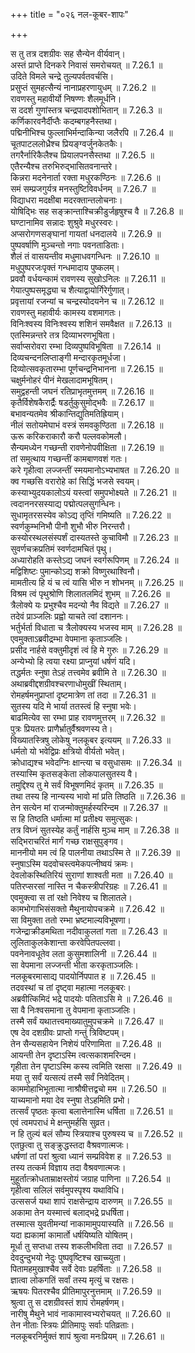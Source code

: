 +++
title = "०२६ नल-कूबर-शापः"

+++


  
स तु तत्र दशग्रीवः सह सैन्येन वीर्यवान्।  
अस्तं प्राप्ते दिनकरे निवासं समरोचयत् ॥ 7.26.1 ॥   
उदिते विमले चन्द्रे तुल्यपर्वतवर्चसि।  
प्रसुप्तं सुमहत्सैन्यं नानाप्रहरणायुधम् ॥ 7.26.2 ॥   
रावणस्तु महावीर्यो निषण्णः शैलमूर्धनि।  
स ददर्श गुणांस्तत्र चन्द्रपादपशोभितान् ॥ 7.26.3 ॥   
कर्णिकारवनैर्दीप्तैः कदम्बगहनैस्तथा।  
पद्मिनीभिश्च फुल्लाभिर्मन्दाकिन्या जलैरपि ॥ 7.26.4 ॥   
चूतपाटललोध्रैश्च प्रियङ्ग्वर्जुनकेतकैः।  
तगरैर्नारिकैलैश्च प्रियालपनसैस्तथा ॥ 7.26.5 ॥   
एतैरन्यैश्च तरुभिरुद्भासितवनान्तरे।  
किन्नरा मदनेनार्ता रक्ता मधुरकण्ठिनः ॥ 7.26.6 ॥   
समं सम्प्रजगुर्यत्र मनस्तुष्टिविवर्धनम् ॥ 7.26.7 ॥   
विद्याधरा मदक्षीबा मदरक्तान्तलोचनाः।  
योषिद्भिः सह सङ्क्रान्ताश्चिक्रीडुर्जहृषुश्च वै ॥ 7.26.8 ॥   
घण्टानामिव सन्नादः शुश्रुवे मधुरस्वरः।  
अप्सरोगणसङ्घानां गायतां धनदालये ॥ 7.26.9 ॥   
पुष्पवर्षाणि मुञ्चन्तो नगाः पवनताडिताः।  
शैलं तं वासयन्तीव मधुमाधवगन्धिनः ॥ 7.26.10 ॥   
मधुपुष्परजःपृक्तं गन्धमादाय पुष्कलम्।  
प्रववौ वर्धयन्कामं रावणस्य सुखोऽनिलः ॥ 7.26.11 ॥   
गेयात्पुष्पसमृद्ध्या च शैत्याद्वायोर्गिरेर्गुणात्।  
प्रवृत्तायां रजन्यां च चन्द्रस्योदयनेन च ॥ 7.26.12 ॥   
रावणस्तु महावीर्यः कामस्य वशमागतः।  
विनिःश्वस्य विनिःश्वस्य शशिनं समवैक्षत ॥ 7.26.13 ॥   
एतस्मिन्नन्तरे तत्र दिव्याभरणभूषिता।  
सर्वाप्सरोवरा रम्भा दिव्यपुष्पविभूषिता ॥ 7.26.14 ॥   
दिव्यचन्दनलिप्ताङ्गी मन्दारकृतमूर्धजा।  
दिव्योत्सवकृतारम्भा पूर्णचन्द्रनिभानना ॥ 7.26.15 ॥   
चक्षुर्मनोहरं पीनं मेखलादामभूषितम्।  
समुद्वहन्ती जघनं रतिप्राभृतमुत्तमम् ॥ 7.26.16 ॥   
कृतैर्विशेषकैरार्द्रैः षडर्तुकुसुमोद्भवैः ॥ 7.26.17 ॥   
बभावन्यतमेव श्रीकान्तिद्युतिमतिह्रियाम्।  
नीलं सतोयमेघाभं वस्त्रं समवकुण्ठिता ॥ 7.26.18 ॥   
ऊरू करिकराकारौ करौ पल्लवकोमलौ।  
सैन्यमध्येन गच्छन्ती रावणेनोपवीक्षिता ॥ 7.26.19 ॥   
तां समुत्थाय गच्छन्तीं कामबाणवशं गतः।  
करे गृहीत्वा लज्जन्तीं स्मयमानोऽभ्यभाषत ॥ 7.26.20 ॥   
क्व गच्छसि वरारोहे कां सिद्धिं भजसे स्वयम्।  
कस्याभ्युदयकालोऽयं यस्त्वां समुपभोक्ष्यते ॥ 7.26.21 ॥   
त्वदाननरसस्याद्य पद्मोत्पलसुगन्धिनः।  
सुधामृतरसस्येव कोऽद्य तृप्तिं गमिष्यति ॥ 7.26.22 ॥   
स्वर्णकुम्भनिभौ पीनौ शुभौ भीरु निरन्तरौ।  
कस्योरस्थलसंस्पर्शं दास्यतस्ते कुचाविमौ ॥ 7.26.23 ॥   
सुवर्णचक्रप्रतिमं स्वर्णदामचितं पृथु।  
अध्यारोहति कस्तेऽद्य जघनं स्वर्गरूपिणम् ॥ 7.26.24 ॥   
मद्विशिष्टः पुमान्कोऽद्य शक्रो विष्णुरथाश्विनौ।  
मामतीत्य हि यं च त्वं यासि भीरु न शोभनम् ॥ 7.26.25 ॥   
विश्रम त्वं पृथुश्रोणि शिलातलमिदं शुभम् ॥ 7.26.26 ॥   
त्रैलोक्ये यः प्रभुश्चैव मदन्यो नैव विद्यते ॥ 7.26.27 ॥   
तदेवं प्राञ्जलिः प्रह्वो याचते त्वां दशाननः।  
भर्तुर्भर्ता विधाता च त्रैलोक्यस्य भजस्व माम् ॥ 7.26.28 ॥   
एवमुक्ताऽब्रवीद्रम्भा वेपमाना कृताञ्जलिः।  
प्रसीद नार्हसे वक्तुमीदृशं त्वं हि मे गुरुः ॥ 7.26.29 ॥   
अन्येभ्यो हि त्वया रक्ष्या प्राप्नुयां धर्षणं यदि।  
तद्धर्मतः स्नुषा तेऽहं तत्त्वमेव ब्रवीमि ते ॥ 7.26.30 ॥   
अथाब्रवीद्दशग्रीवश्चरणाधोमुखीं स्थिताम्।  
रोमहर्षमनुप्राप्तां दृष्टमात्रेण तां तदा ॥ 7.26.31 ॥   
सुतस्य यदि मे भार्या ततस्त्वं हि स्नुषा भवेः।  
बाढमित्येव सा रम्भा प्राह रावणमुत्तरम् ॥ 7.26.32 ॥   
पुत्रः प्रियतरः प्राणैर्भ्रातुर्वैश्रवणस्य ते।  
विख्यातस्त्रिषु लोकेषु नलकूबर इत्ययम् ॥ 7.26.33 ॥   
धर्मतो यो भवेद्विप्रः क्षत्रियो वीर्यतो भवेत्।  
क्रोधाद्यश्च भवेदग्निः क्षान्त्या च वसुधासमः ॥ 7.26.34 ॥   
तस्यास्मि कृतसङ्केता लोकपालसुतस्य वै।  
तमुद्दिश्य तु मे सर्वं विभूषणमिदं कृतम् ॥ 7.26.35 ॥   
तथा तस्य हि नान्यस्य भावो मां प्रति तिष्ठति ॥ 7.26.36 ॥   
तेन सत्येन मां राजन्मोक्तुमर्हस्यरिन्दम ॥ 7.26.37 ॥   
स हि तिष्ठति धर्मात्मा मां प्रतीक्ष्य समुत्सुकः।  
तत्र विघ्नं सुतस्येह कर्तुं नार्हसि मुञ्च माम् ॥ 7.26.38 ॥   
सद्भिराचरितं मार्गं गच्छ राक्षसुपुङ्गव।  
माननीयो मम त्वं हि पालनीया तथाऽस्मि ते ॥ 7.26.39 ॥   
स्नुषाऽस्मि यदवोचस्त्वमेकपत्नीष्वयं क्रमः।  
देवलोकस्थितिरियं सुराणां शाश्वती मता ॥ 7.26.40 ॥   
पतिरप्सरसां नास्ति न चैकस्त्रीपरिग्रहः ॥ 7.26.41 ॥   
एवमुक्त्वा स तां रक्षो निवेश्य च शिलातले।  
कामभोगाभिसंसक्तो मैथुनायोपचक्रमे ॥ 7.26.42 ॥   
सा विमुक्ता ततो रम्भा भ्रष्टमाल्यविभूषणा।  
गजेन्द्राक्रीडमथिता नदीवाकुलतां गता ॥ 7.26.43 ॥   
लुलिताकुलकेशान्ता करवेपितपल्लवा।  
पवनेनावधूतेव लता कुसुमशालिनी ॥ 7.26.44 ॥   
सा वेपमाना लज्जन्ती भीता करकृताञ्जलिः।  
नलकूबरमासाद्य पादयोर्निपपात ह ॥ 7.26.45 ॥   
तदवस्थां च तां दृष्ट्वा महात्मा नलकूबरः।  
अब्रवीत्किमिदं भद्रे पादयोः पतिताऽसि मे ॥ 7.26.46 ॥   
सा वै निःश्वसमाना तु वेपमाना कृताञ्जलिः।  
तस्मै सर्वं यथातत्त्वमाख्यातुमुपचक्रमे ॥ 7.26.47 ॥   
एष देव दशग्रीवः प्राप्तो गन्तुं त्रिविष्टपम्।  
तेन सैन्यसहायेन निशेयं परिणामिता ॥ 7.26.48 ॥   
आयन्ती तेन दृष्टाऽस्मि त्वत्सकाशमरिन्दम।  
गृहीता तेन पृष्टाऽस्मि कस्य त्वमिति रक्षसा ॥ 7.26.49 ॥   
मया तु सर्वं यत्सत्यं तस्मै सर्वं निवेदितम्।  
काममोहाभिभूतात्मा नाश्रौषीत्तद्वचो मम ॥ 7.26.50 ॥   
याच्यमानो मया देव स्नुषा तेऽहमिति प्रभो।  
तत्सर्वं पृष्ठतः कृत्वा बलात्तेनास्मि धर्षिता ॥ 7.26.51 ॥   
एवं त्वमपराधं मे क्षन्तुमर्हसि सुव्रत।  
न हि तुल्यं बलं सौम्य स्त्रियाश्च पुरुषस्य च ॥ 7.26.52 ॥   
एतछुत्वा तु सङ्क्रुद्धस्तदा वैश्रवणात्मजः।  
धर्षणां तां परां श्रुत्वा ध्यानं सम्प्रविवेश ह ॥ 7.26.53 ॥   
तस्य तत्कर्म विज्ञाय तदा वैश्रवणात्मजः।  
मुहूर्तात्क्रोधताम्राक्षस्तोयं जग्राह पाणिना ॥ 7.26.54 ॥   
गृहीत्वा सलिलं सर्वमुपस्पृश्य यथाविधि।  
उत्ससर्ज यथा शापं राक्षसेन्द्राय दारुणम् ॥ 7.26.55 ॥   
अकामा तेन यस्मात्त्वं बलाद्भद्रे प्रधर्षिता।  
तस्मात्स युवतीमन्यां नाकामामुपयास्यति ॥ 7.26.56 ॥   
यदा ह्यकामां कामार्तो धर्षयिष्यति योषितम्।  
मूर्धा तु सप्तधा तस्य शकलीभविता तदा ॥ 7.26.57 ॥   
देवदुन्दुभयो नेदुः पुष्पवृष्टिश्च खाच्च्युता।  
पितामहमुखाश्चैव सर्वे देवाः प्रहर्षिताः ॥ 7.26.58 ॥   
ज्ञात्वा लोकगतिं सर्वां तस्य मृत्युं च रक्षसः।  
ऋषयः पितरश्चैव प्रीतिमापुरनुत्तमाम् ॥ 7.26.59 ॥   
श्रुत्वा तु स दशग्रीवस्तं शापं रोमहर्षणम्।  
नारीषु मैथुने भावं नाकामास्वभ्यरोचयत् ॥ 7.26.60 ॥   
तेन नीताः स्त्रियः प्रीतिमापुः सर्वाः पतिव्रताः।  
नलकूबरनिर्मुक्तं शापं श्रुत्वा मनःप्रियम् ॥ 7.26.61 ॥   
